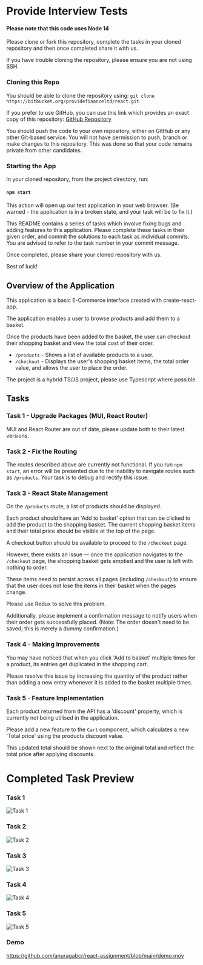 # Provide Interview Tests

#### Please note that this code uses Node 14

Please clone or fork this repository, complete the tasks in your cloned repository and then once completed share it with us.

If you have trouble cloning the repository, please ensure you are not using SSH.

### Cloning this Repo

You should be able to clone the repository using: `git clone https://bitbucket.org/providefinanceltd/react.git`

If you prefer to use GitHub, you can use this link which provides an exact copy of this repository: [GitHub Repository](https://github.com/DennisBold/provide-react)

You should push the code to your own repository, either on GitHub or any other Git-based service. You will not have permission to push, branch or make changes to this repository. This was done so that your code remains private from other candidates.

### Starting the App

In your cloned repository, from the project directory, run:

#### `npm start`

This action will open up our test application in your web browser. (Be warned - the application is in a broken state, and your task will be to fix it.)

This README contains a series of tasks which involve fixing bugs and adding features to this application.
Please complete these tasks in their given order, and commit the solutions to each task as individual commits. You are advised to refer to the task number in your commit message.

Once completed, please share your cloned repository with us.

Best of luck!

## Overview of the Application

This application is a basic E-Commerce interface created with create-react-app.

The application enables a user to browse products and add them to a basket.

Once the products have been added to the basket, the user can checkout their shopping basket and view the total cost of their order.

- `/products` - Shows a list of available products to a user.
- `/checkout` - Displays the user's shopping basket items, the total order value, and allows the user to place the order.

The project is a hybrid TS/JS project, please use Typescript where possible.

## Tasks

### Task 1 - Upgrade Packages (MUI, React Router)

MUI and React Router are out of date, please update both to their latest versions.

### Task 2 - Fix the Routing

The routes described above are currently not functional. If you run `npm start`, an error will be presented due to the inability to navigate routes such as `/products`. Your task is to debug and rectify this issue.

### Task 3 - React State Management

On the `/products` route, a list of products should be displayed.

Each product should have an 'Add to basket' option that can be clicked to add the product to the shopping basket.
The current shopping basket items and their total price should be visible at the top of the page.

A checkout button should be available to proceed to the `/checkout` page.

However, there exists an issue — once the application navigates to the `/checkout` page, the shopping basket gets emptied and the user is left with nothing to order.

These items need to persist across all pages (including `/checkout`) to ensure that the user does not lose the items in their basket when the pages change.

Please use Redux to solve this problem.

Additionally, please implement a confirmation message to notify users when their order gets successfully placed.
(Note: The order doesn't need to be saved; this is merely a dummy confirmation.)

### Task 4 - Making Improvements

You may have noticed that when you click 'Add to basket' multiple times for a product, its entries get duplicated in the shopping cart.

Please resolve this issue by increasing the quantity of the product rather than adding a new entry whenever it is added to the basket multiple times.

### Task 5 - Feature Implementation

Each product returned from the API has a 'discount' property, which is currently not being utilised in the application.

Please add a new feature to the `Cart` component, which calculates a new 'Total price' using the products discount value.

This updated total should be shown next to the original total and reflect the total price after applying discounts.



# Completed Task Preview

### Task 1
![Task 1](Task_1.png)

### Task 2
![Task 2](Task_2.png)

### Task 3
![Task 3](Task_3.png)

### Task 4
![Task 4](Task_4.png)

### Task 5
![Task 5](Task_5.png)

### Demo
https://github.com/anuragabcr/react-assignment/blob/main/demo.mov
